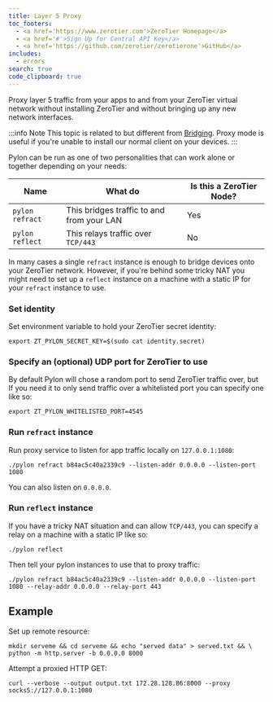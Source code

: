 ```yaml
---
title: Layer 5 Proxy
toc_footers:
  - <a href='https://www.zerotier.com'>ZeroTier Homepage</a>
  - <a href='#'>Sign Up for Central API Key</a>
  - <a href='https://github.com/zerotier/zerotierone'>GitHub</a>
includes:
  - errors
search: true
code_clipboard: true
---
```


Proxy layer 5 traffic from your apps to and from your ZeroTier virtual network without installing ZeroTier and without bringing up any new network interfaces.

:::info Note
This topic is related to but different from [Bridging](bridging). Proxy mode is useful if you're unable to install our normal client on your devices.
:::

Pylon can be run as one of two personalities that can work alone or together depending on your needs:

| Name  | What do | Is this a ZeroTier Node? |
| ------------- | ------------- | - |
| `pylon refract`  | This bridges traffic to and from your LAN | Yes |
| `pylon reflect` | This relays traffic over `TCP/443`  | No |

In many cases a single `refract` instance is enough to bridge devices onto your ZeroTier network. However, if you're behind some tricky NAT you might need to set up a `reflect` instance on a machine with a static IP for your `refract` instance to use.

### Set identity

Set environment variable to hold your ZeroTier secret identity:

```
export ZT_PYLON_SECRET_KEY=$(sudo cat identity.secret)
```

### Specify an (optional) UDP port for ZeroTier to use

By default Pylon will chose a random port to send ZeroTier traffic over, but If you need it to only send traffic over a whitelisted port you can specify one like so:
```
export ZT_PYLON_WHITELISTED_PORT=4545
```

### Run `refract` instance

Run proxy service to listen for app traffic locally on `127.0.0.1:1080`:

```
./pylon refract b84ac5c40a2339c9 --listen-addr 0.0.0.0 --listen-port 1080
```

You can also listen on `0.0.0.0`.

### Run `reflect` instance

If you have a tricky NAT situation and can allow `TCP/443`, you can specify a relay on a machine with a static IP like so:

```
./pylon reflect
```

Then tell your pylon instances to use that to proxy traffic:

```
./pylon refract b84ac5c40a2339c9 --listen-addr 0.0.0.0 --listen-port 1080 --relay-addr 0.0.0.0 --relay-port 443
```

## Example

Set up remote resource:

```
mkdir serveme && cd serveme && echo "served data" > served.txt && \
python -m http.server -b 0.0.0.0 8000
```

Attempt a proxied HTTP GET:

```
curl --verbose --output output.txt 172.28.128.86:8000 --proxy socks5://127.0.0.1:1080
```
